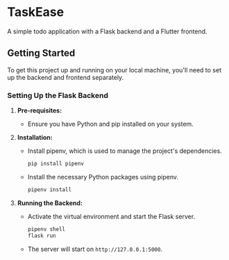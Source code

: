 # TaskEase

A simple todo application with a Flask backend and a Flutter frontend.

## Getting Started

To get this project up and running on your local machine, you'll need to set up the backend and frontend separately.

### Setting Up the Flask Backend

1. **Pre-requisites:**
    - Ensure you have Python and pip installed on your system.

2. **Installation:**
    - Install pipenv, which is used to manage the project's dependencies.

      ```bash
      pip install pipenv
      ```

    - Install the necessary Python packages using pipenv.

      ```bash
      pipenv install
      ```

3. **Running the Backend:**
    - Activate the virtual environment and start the Flask server.

      ```bash
      pipenv shell
      flask run
      ```

    - The server will start on `http://127.0.0.1:5000`.